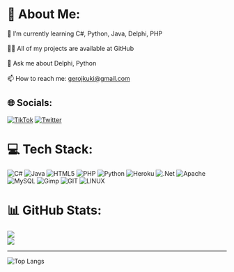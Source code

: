 # 💫 About Me:
🌱 I’m currently learning C#, Python, Java, Delphi, PHP<br><br>👨‍💻 All of my projects are available at GitHub<br><br>💬 Ask me about Delphi, Python<br><br>📫 How to reach me: gerojkuki@gmail.com


## 🌐 Socials:
[![TikTok](https://img.shields.io/badge/TikTok-%23000000.svg?logo=TikTok&logoColor=white)](https://tiktok.com/@iurkavtopke) [![Twitter](https://img.shields.io/badge/Twitter-%231DA1F2.svg?logo=Twitter&logoColor=white)](https://twitter.com/iurkavtopke) 

# 💻 Tech Stack:
![C#](https://img.shields.io/badge/c%23-%23239120.svg?style=for-the-badge&logo=c-sharp&logoColor=white) ![Java](https://img.shields.io/badge/java-%23ED8B00.svg?style=for-the-badge&logo=openjdk&logoColor=white) ![HTML5](https://img.shields.io/badge/html5-%23E34F26.svg?style=for-the-badge&logo=html5&logoColor=white) ![PHP](https://img.shields.io/badge/php-%23777BB4.svg?style=for-the-badge&logo=php&logoColor=white) ![Python](https://img.shields.io/badge/python-3670A0?style=for-the-badge&logo=python&logoColor=ffdd54) ![Heroku](https://img.shields.io/badge/heroku-%23430098.svg?style=for-the-badge&logo=heroku&logoColor=white) ![.Net](https://img.shields.io/badge/.NET-5C2D91?style=for-the-badge&logo=.net&logoColor=white) ![Apache](https://img.shields.io/badge/apache-%23D42029.svg?style=for-the-badge&logo=apache&logoColor=white) ![MySQL](https://img.shields.io/badge/mysql-%2300000f.svg?style=for-the-badge&logo=mysql&logoColor=white) ![Gimp](https://img.shields.io/badge/Gimp-657D8B?style=for-the-badge&logo=gimp&logoColor=FFFFFF) ![GIT](https://img.shields.io/badge/Git-fc6d26?style=for-the-badge&logo=git&logoColor=white) ![LINUX](https://img.shields.io/badge/Linux-FCC624?style=for-the-badge&logo=linux&logoColor=black)
# 📊 GitHub Stats:
![](https://github-readme-stats.vercel.app/api?username=Seredovskiy1&theme=dark&hide_border=false&include_all_commits=true&count_private=false)<br/>
![](https://github-readme-streak-stats.herokuapp.com/?user=Seredovskiy1&theme=dark&hide_border=false)<br/>

---

![Top Langs](https://github-readme-stats.vercel.app/api/top-langs/?username=Seredovskiy1&hide=javascript,css,scss,html&theme=tokyonight)
  
<!-- Proudly created with GPRM ( https://gprm.itsvg.in ) -->
